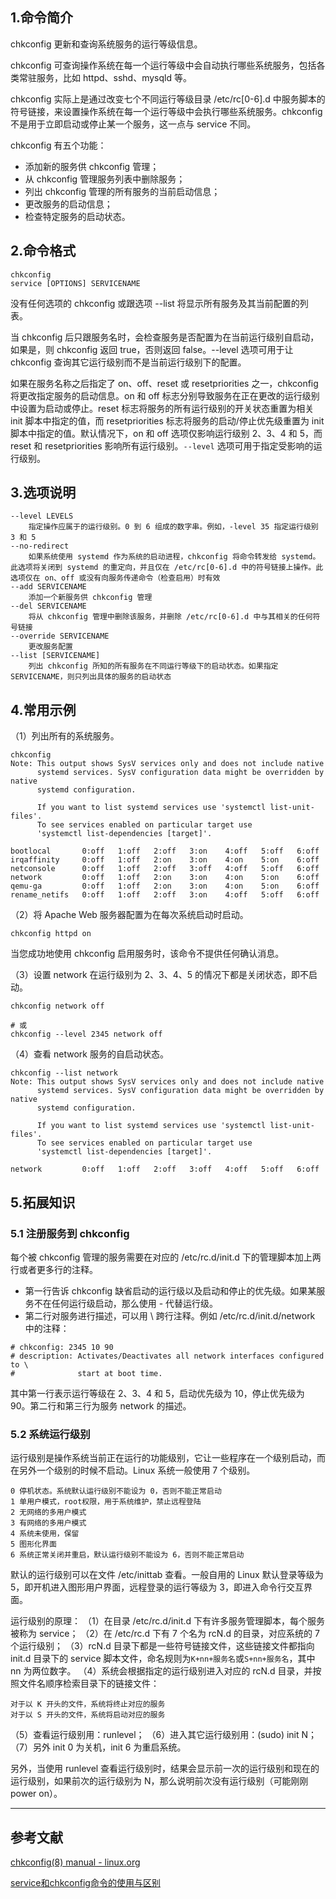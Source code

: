 ## 1.命令简介
chkconfig 更新和查询系统服务的运行等级信息。

chkconfig 可查询操作系统在每一个运行等级中会自动执行哪些系统服务，包括各类常驻服务，比如 httpd、sshd、mysqld 等。

chkconfig 实际上是通过改变七个不同运行等级目录 /etc/rc[0-6].d 中服务脚本的符号链接，来设置操作系统在每一个运行等级中会执行哪些系统服务。chkconfig 不是用于立即启动或停止某一个服务，这一点与 service 不同。

chkconfig 有五个功能：
- 添加新的服务供 chkconfig 管理；
- 从 chkconfig 管理服务列表中删除服务；
- 列出 chkconfig 管理的所有服务的当前启动信息；
- 更改服务的启动信息；
- 检查特定服务的启动状态。

## 2.命令格式
```
chkconfig
service [OPTIONS] SERVICENAME
```
没有任何选项的 chkconfig 或跟选项 --list 将显示所有服务及其当前配置的列表。

当 chkconfig 后只跟服务名时，会检查服务是否配置为在当前运行级别自启动，如果是，则 chkconfig 返回 true，否则返回 false。--level 选项可用于让 chkconfig 查询其它运行级别而不是当前运行级别下的配置。

如果在服务名称之后指定了 on、off、reset 或 resetpriorities 之一，chkconfig 将更改指定服务的启动信息。on 和 off 标志分别导致服务在正在更改的运行级别中设置为启动或停止。reset 标志将服务的所有运行级别的开关状态重置为相关 init 脚本中指定的值，而 resetpriorities 标志将服务的启动/停止优先级重置为 init 脚本中指定的值。默认情况下，on 和 off 选项仅影响运行级别 2、3、4 和 5，而 reset 和 resetpriorities 影响所有运行级别。`--level` 选项可用于指定受影响的运行级别。

## 3.选项说明
```
--level LEVELS
	指定操作应属于的运行级别。0 到 6 组成的数字串。例如，-level 35 指定运行级别 3 和 5
--no-redirect
	如果系统使用 systemd 作为系统的启动进程，chkconfig 将命令转发给 systemd。此选项将关闭到 systemd 的重定向，并且仅在 /etc/rc[0-6].d 中的符号链接上操作。此选项仅在 on、off 或没有向服务传递命令（检查启用）时有效
--add SERVICENAME
	添加一个新服务供 chkconfig 管理
--del SERVICENAME
	将从 chkconfig 管理中删除该服务，并删除 /etc/rc[0-6].d 中与其相关的任何符号链接
--override SERVICENAME
	更改服务配置
--list [SERVICENAME]
	列出 chkconfig 所知的所有服务在不同运行等级下的启动状态。如果指定 SERVICENAME，则只列出具体的服务的启动状态
```

## 4.常用示例
（1）列出所有的系统服务。
```
chkconfig
Note: This output shows SysV services only and does not include native
      systemd services. SysV configuration data might be overridden by native
      systemd configuration.

      If you want to list systemd services use 'systemctl list-unit-files'.
      To see services enabled on particular target use
      'systemctl list-dependencies [target]'.

bootlocal      	0:off	1:off	2:off	3:on	4:off	5:off	6:off
irqaffinity    	0:off	1:off	2:on	3:on	4:on	5:on	6:off
netconsole     	0:off	1:off	2:off	3:off	4:off	5:off	6:off
network        	0:off	1:off	2:on	3:on	4:on	5:on	6:off
qemu-ga        	0:off	1:off	2:on	3:on	4:on	5:on	6:off
rename_netifs  	0:off	1:off	2:off	3:on	4:off	5:off	6:off
```

（2）将 Apache Web 服务器配置为在每次系统启动时启动。
```
chkconfig httpd on
```
当您成功地使用 chkconfig 启用服务时，该命令不提供任何确认消息。

（3）设置 network 在运行级别为 2、3、4、5 的情况下都是关闭状态，即不启动。
```
chkconfig network off

# 或
chkconfig --level 2345 network off
```

（4）查看 network 服务的自启动状态。
```
chkconfig --list network
Note: This output shows SysV services only and does not include native
      systemd services. SysV configuration data might be overridden by native
      systemd configuration.

      If you want to list systemd services use 'systemctl list-unit-files'.
      To see services enabled on particular target use
      'systemctl list-dependencies [target]'.

network        	0:off	1:off	2:off	3:off	4:off	5:off	6:off
```

## 5.拓展知识
### 5.1 注册服务到 chkconfig
每个被 chkconfig 管理的服务需要在对应的 /etc/rc.d/init.d 下的管理脚本加上两行或者更多行的注释。
- 第一行告诉 chkconfig 缺省启动的运行级以及启动和停止的优先级。如果某服务不在任何运行级启动，那么使用 - 代替运行级。
- 第二行对服务进行描述，可以用 \ 跨行注释。例如 /etc/rc.d/init.d/network 中的注释：
```
# chkconfig: 2345 10 90
# description: Activates/Deactivates all network interfaces configured to \
#              start at boot time.
```
其中第一行表示运行等级在 2、3、4 和 5，启动优先级为 10，停止优先级为 90。第二行和第三行为服务 network 的描述。

### 5.2 系统运行级别
运行级别是操作系统当前正在运行的功能级别，它让一些程序在一个级别启动，而在另外一个级别的时候不启动。Linux 系统一般使用 7 个级别。
```
0 停机状态。系统默认运行级别不能设为 0，否则不能正常启动
1 单用户模式，root权限，用于系统维护，禁止远程登陆
2 无网络的多用户模式
3 有网络的多用户模式
4 系统未使用，保留
5 图形化界面
6 系统正常关闭并重启，默认运行级别不能设为 6，否则不能正常启动
```
默认的运行级别可以在文件 /etc/inittab 查看。一般自用的 Linux 默认登录等级为 5，即开机进入图形用户界面，远程登录的运行等级为 3，即进入命令行交互界面。

运行级别的原理：
（1）在目录 /etc/rc.d/init.d 下有许多服务管理脚本，每个服务被称为 service；
（2）在 /etc/rc.d 下有 7 个名为 rcN.d 的目录，对应系统的 7 个运行级别；
（3）rcN.d 目录下都是一些符号链接文件，这些链接文件都指向 init.d 目录下的 service 脚本文件，命名规则为`K+nn+服务名`或`S+nn+服务名`，其中 nn 为两位数字。
（4）系统会根据指定的运行级别进入对应的 rcN.d 目录，并按照文件名顺序检索目录下的链接文件：
```
对于以 K 开头的文件，系统将终止对应的服务
对于以 S 开头的文件，系统将启动对应的服务
```
（5）查看运行级别用：runlevel；
（6）进入其它运行级别用：(sudo) init N；
（7）另外 init 0 为关机，init 6 为重启系统。

另外，当使用 runlevel 查看运行级别时，结果会显示前一次的运行级别和现在的运行级别，如果前次的运行级别为 N，那么说明前次没有运行级别（可能刚刚 power on）。

---
## 参考文献
[chkconfig(8) manual - linux.org](https://www.linux.org/docs/man8/chkconfig.html)

[service和chkconfig命令的使用与区别](https://blog.csdn.net/sdb5858874/article/details/80484599)

<Vssue title="chkconfig" />